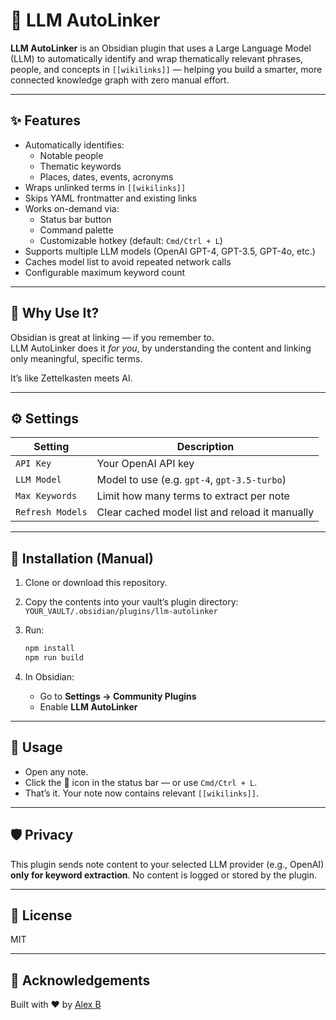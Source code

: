 # 🔗 LLM AutoLinker

**LLM AutoLinker** is an Obsidian plugin that uses a Large Language Model (LLM) to automatically identify and wrap thematically relevant phrases, people, and concepts in `[[wikilinks]]` — helping you build a smarter, more connected knowledge graph with zero manual effort.

---

## ✨ Features

- Automatically identifies:
  - Notable people
  - Thematic keywords
  - Places, dates, events, acronyms
- Wraps unlinked terms in `[[wikilinks]]`
- Skips YAML frontmatter and existing links
- Works on-demand via:
  - Status bar button
  - Command palette
  - Customizable hotkey (default: `Cmd/Ctrl + L`)
- Supports multiple LLM models (OpenAI GPT-4, GPT-3.5, GPT-4o, etc.)
- Caches model list to avoid repeated network calls
- Configurable maximum keyword count

---

## 🧠 Why Use It?

Obsidian is great at linking — if you remember to.  
LLM AutoLinker does it *for you*, by understanding the content and linking only meaningful, specific terms.

It’s like Zettelkasten meets AI.

---

## ⚙️ Settings

| Setting           | Description                                     |
|-------------------|-------------------------------------------------|
| `API Key`         | Your OpenAI API key                            |
| `LLM Model`       | Model to use (e.g. `gpt-4`, `gpt-3.5-turbo`)    |
| `Max Keywords`    | Limit how many terms to extract per note       |
| `Refresh Models`  | Clear cached model list and reload it manually |

---

## 🚀 Installation (Manual)

1. Clone or download this repository.
2. Copy the contents into your vault’s plugin directory:  
   `YOUR_VAULT/.obsidian/plugins/llm-autolinker`
3. Run:
   ```bash
   npm install
   npm run build


4. In Obsidian:

   * Go to **Settings → Community Plugins**
   * Enable **LLM AutoLinker**

---

## 🧪 Usage

* Open any note.
* Click the 🔗 icon in the status bar — or use `Cmd/Ctrl + L`.
* That’s it. Your note now contains relevant `[[wikilinks]]`.

---

## 🛡️ Privacy

This plugin sends note content to your selected LLM provider (e.g., OpenAI) **only for keyword extraction**. No content is logged or stored by the plugin.

---

## 📄 License

MIT

---

## 🙏 Acknowledgements

Built with ❤️ by [Alex B](https://github.com/phreakazoid21)
